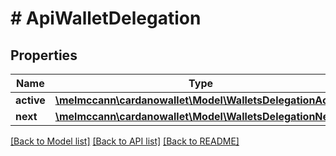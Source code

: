 # # ApiWalletDelegation

## Properties

Name | Type | Description | Notes
------------ | ------------- | ------------- | -------------
**active** | [**\melmccann\cardanowallet\Model\WalletsDelegationActive**](WalletsDelegationActive.md) |  | 
**next** | [**\melmccann\cardanowallet\Model\WalletsDelegationNext[]**](WalletsDelegationNext.md) |  | 

[[Back to Model list]](../../README.md#documentation-for-models) [[Back to API list]](../../README.md#documentation-for-api-endpoints) [[Back to README]](../../README.md)


